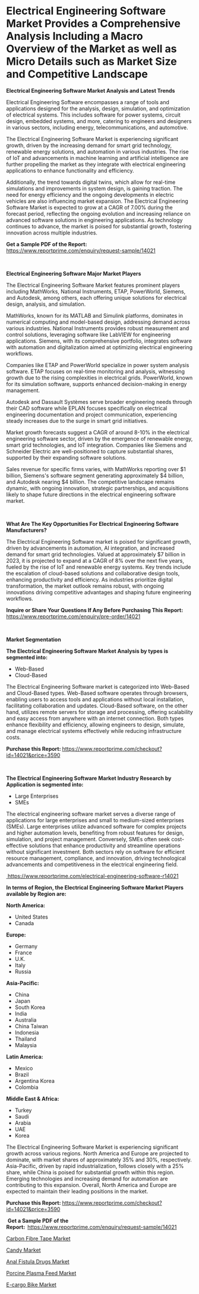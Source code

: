 <p><h1>Electrical Engineering Software Market Provides a Comprehensive Analysis Including a Macro Overview of the Market as well as Micro Details such as Market Size and Competitive Landscape</h1></p><p><strong>Electrical Engineering Software Market Analysis and Latest Trends</strong></p>
<p><p>Electrical Engineering Software encompasses a range of tools and applications designed for the analysis, design, simulation, and optimization of electrical systems. This includes software for power systems, circuit design, embedded systems, and more, catering to engineers and designers in various sectors, including energy, telecommunications, and automotive.</p><p>The Electrical Engineering Software Market is experiencing significant growth, driven by the increasing demand for smart grid technology, renewable energy solutions, and automation in various industries. The rise of IoT and advancements in machine learning and artificial intelligence are further propelling the market as they integrate with electrical engineering applications to enhance functionality and efficiency.</p><p>Additionally, the trend towards digital twins, which allow for real-time simulations and improvements in system design, is gaining traction. The need for energy efficiency and the ongoing developments in electric vehicles are also influencing market expansion. The Electrical Engineering Software Market is expected to grow at a CAGR of 7.00% during the forecast period, reflecting the ongoing evolution and increasing reliance on advanced software solutions in engineering applications. As technology continues to advance, the market is poised for substantial growth, fostering innovation across multiple industries.</p></p>
<p><strong>Get a Sample PDF of the Report:&nbsp;</strong> <a href="https://www.reportprime.com/enquiry/request-sample/14021">https://www.reportprime.com/enquiry/request-sample/14021</a></p>
<p>&nbsp;</p>
<p><strong>Electrical Engineering Software Major Market Players</strong></p>
<p><p>The Electrical Engineering Software Market features prominent players including MathWorks, National Instruments, ETAP, PowerWorld, Siemens, and Autodesk, among others, each offering unique solutions for electrical design, analysis, and simulation.</p><p>MathWorks, known for its MATLAB and Simulink platforms, dominates in numerical computing and model-based design, addressing demand across various industries. National Instruments provides robust measurement and control solutions, leveraging software like LabVIEW for engineering applications. Siemens, with its comprehensive portfolio, integrates software with automation and digitalization aimed at optimizing electrical engineering workflows.</p><p>Companies like ETAP and PowerWorld specialize in power system analysis software. ETAP focuses on real-time monitoring and analysis, witnessing growth due to the rising complexities in electrical grids. PowerWorld, known for its simulation software, supports enhanced decision-making in energy management.</p><p>Autodesk and Dassault Systèmes serve broader engineering needs through their CAD software while EPLAN focuses specifically on electrical engineering documentation and project communication, experiencing steady increases due to the surge in smart grid initiatives.</p><p>Market growth forecasts suggest a CAGR of around 8-10% in the electrical engineering software sector, driven by the emergence of renewable energy, smart grid technologies, and IoT integration. Companies like Siemens and Schneider Electric are well-positioned to capture substantial shares, supported by their expanding software solutions.</p><p>Sales revenue for specific firms varies, with MathWorks reporting over $1 billion, Siemens's software segment generating approximately $4 billion, and Autodesk nearing $4 billion. The competitive landscape remains dynamic, with ongoing innovation, strategic partnerships, and acquisitions likely to shape future directions in the electrical engineering software market.</p></p>
<p>&nbsp;</p>
<p><strong>What Are The Key Opportunities For Electrical Engineering Software Manufacturers?</strong></p>
<p><p>The Electrical Engineering Software market is poised for significant growth, driven by advancements in automation, AI integration, and increased demand for smart grid technologies. Valued at approximately $7 billion in 2023, it is projected to expand at a CAGR of 8% over the next five years, fueled by the rise of IoT and renewable energy systems. Key trends include the escalation of cloud-based solutions and collaborative design tools, enhancing productivity and efficiency. As industries prioritize digital transformation, the market outlook remains robust, with ongoing innovations driving competitive advantages and shaping future engineering workflows.</p></p>
<p><strong>Inquire or Share Your Questions If Any Before Purchasing This Report:</strong> <a href="https://www.reportprime.com/enquiry/pre-order/14021">https://www.reportprime.com/enquiry/pre-order/14021</a></p>
<p>&nbsp;</p>
<p><strong>Market Segmentation</strong></p>
<p><strong>The Electrical Engineering Software Market Analysis by types is segmented into:</strong></p>
<p><ul><li>Web-Based</li><li>Cloud-Based</li></ul></p>
<p><p>The Electrical Engineering Software market is categorized into Web-Based and Cloud-Based types. Web-Based software operates through browsers, enabling users to access tools and applications without local installation, facilitating collaboration and updates. Cloud-Based software, on the other hand, utilizes remote servers for storage and processing, offering scalability and easy access from anywhere with an internet connection. Both types enhance flexibility and efficiency, allowing engineers to design, simulate, and manage electrical systems effectively while reducing infrastructure costs.</p></p>
<p><strong>Purchase this Report:&nbsp;</strong><a href="https://www.reportprime.com/checkout?id=14021&price=3590">https://www.reportprime.com/checkout?id=14021&price=3590</a></p>
<p>&nbsp;</p>
<p><strong>The Electrical Engineering Software Market Industry Research by Application is segmented into:</strong></p>
<p><ul><li>Large Enterprises</li><li>SMEs</li></ul></p>
<p><p>The electrical engineering software market serves a diverse range of applications for large enterprises and small to medium-sized enterprises (SMEs). Large enterprises utilize advanced software for complex projects and higher automation levels, benefiting from robust features for design, simulation, and project management. Conversely, SMEs often seek cost-effective solutions that enhance productivity and streamline operations without significant investment. Both sectors rely on software for efficient resource management, compliance, and innovation, driving technological advancements and competitiveness in the electrical engineering field.</p></p>
<p><a href="https://www.reportprime.com/electrical-engineering-software-r14021">&nbsp;https://www.reportprime.com/electrical-engineering-software-r14021</a></p>
<p><strong>In terms of Region, the Electrical Engineering Software Market Players available by Region are:</strong></p>
<p>
    <p> <strong> North America: </strong>
        <ul>
            <li>United States</li>
            <li>Canada</li>
        </ul>
        </p> 
    <p> <strong> Europe: </strong>
        <ul>
            <li>Germany</li>
            <li>France</li>
            <li>U.K.</li>
            <li>Italy</li>
            <li>Russia</li>
        </ul>
        </p> 
    <p> <strong> Asia-Pacific: </strong>
        <ul>
            <li>China</li>
            <li>Japan</li>
            <li>South Korea</li>
            <li>India</li>
            <li>Australia</li>
            <li>China Taiwan</li>
            <li>Indonesia</li>
            <li>Thailand</li>
            <li>Malaysia</li>
        </ul>
        </p> 
    <p> <strong> Latin America: </strong>
        <ul>
            <li>Mexico</li>
            <li>Brazil</li>
            <li>Argentina Korea</li>
            <li>Colombia</li>
        </ul>
        </p> 
    <p> <strong> Middle East & Africa: </strong>
        <ul>
            <li>Turkey</li>
            <li>Saudi</li>
            <li>Arabia</li>
            <li>UAE</li>
            <li>Korea</li>
        </ul>
    </p>
    </p>
<p><p>The Electrical Engineering Software Market is experiencing significant growth across various regions. North America and Europe are projected to dominate, with market shares of approximately 35% and 30%, respectively. Asia-Pacific, driven by rapid industrialization, follows closely with a 25% share, while China is poised for substantial growth within this region. Emerging technologies and increasing demand for automation are contributing to this expansion. Overall, North America and Europe are expected to maintain their leading positions in the market.</p></p>
<p><strong>Purchase this Report: </strong><a href="https://www.reportprime.com/checkout?id=14021&price=3590">https://www.reportprime.com/checkout?id=14021&price=3590</a></p>
<p>&nbsp;<strong>Get a Sample PDF of the Report:&nbsp;&nbsp;</strong><a href="https://www.reportprime.com/enquiry/request-sample/14021">https://www.reportprime.com/enquiry/request-sample/14021</a></p>
<p><strong></strong></p>
<p><p><a href="https://www.linkedin.com/pulse/how-carbon-fibre-tape-market-evolved-key-trends-regional-mlhme?trackingId=VayTM9kNQ92pk0wfOendRA%3D%3D">Carbon Fibre Tape Market</a></p><p><a href="https://www.linkedin.com/pulse/candy-market-emerging-trends-future-prospects-period-y7drc?trackingId=3mEBOBgKTL22OAyV%2BasKHA%3D%3D">Candy Market</a></p><p><a href="https://issuu.com/reportprime-2/docs/anal-fistula-drugs-market-size-2030_377ec65e541f79">Anal Fistula Drugs Market</a></p><p><a href="https://medium.com/@mslonkoss21/the-global-market-overview-of-the-porcine-plasma-feed-market-provides-a-unique-perspective-on-the-b5227389ecb0">Porcine Plasma Feed Market</a></p><p><a href="https://medium.com/@mslonkoss21/e-cargo-bike-market-market-segmentation-geographical-regions-and-market-forcast-till-2031-48865896abe4">E-cargo Bike Market</a></p></p>
